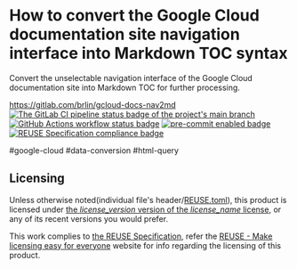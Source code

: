 # How to convert the Google Cloud documentation site navigation interface into Markdown TOC syntax

Convert the unselectable navigation interface of the Google Cloud documentation site into Markdown TOC for further processing.

<https://gitlab.com/brlin/gcloud-docs-nav2md>  
[![The GitLab CI pipeline status badge of the project's `main` branch](https://gitlab.com/brlin/gcloud-docs-nav2md/badges/main/pipeline.svg?ignore_skipped=true "Click here to check out the comprehensive status of the GitLab CI pipelines")](https://gitlab.com/brlin/gcloud-docs-nav2md/-/pipelines) [![GitHub Actions workflow status badge](https://github.com/brlin-tw/gcloud-docs-nav2md/actions/workflows/check-potential-problems.yml/badge.svg "GitHub Actions workflow status")](https://github.com/brlin-tw/gcloud-docs-nav2md/actions/workflows/check-potential-problems.yml) [![pre-commit enabled badge](https://img.shields.io/badge/pre--commit-enabled-brightgreen?logo=pre-commit&logoColor=white "This project uses pre-commit to check potential problems")](https://pre-commit.com/) [![REUSE Specification compliance badge](https://api.reuse.software/badge/gitlab.com/brlin/gcloud-docs-nav2md "This project complies to the REUSE specification to decrease software licensing costs")](https://api.reuse.software/info/gitlab.com/brlin/gcloud-docs-nav2md)

\#google-cloud \#data-conversion \#html-query

## Licensing

Unless otherwise noted(individual file's header/[REUSE.toml](REUSE.toml)), this product is licensed under [the _license_version_ version of the _license_name_ license](_license_url_), or any of its recent versions you would prefer.

This work complies to [the REUSE Specification](https://reuse.software/spec/), refer the [REUSE - Make licensing easy for everyone](https://reuse.software/) website for info regarding the licensing of this product.
